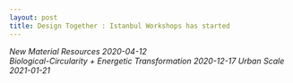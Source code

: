 ```yaml
---
layout: post
title: Design Together : Istanbul Workshops has started
---
```



*New Material Resources 2020-04-12*  
*Biological-Circularity + Energetic Transformation 2020-12-17*
*Urban Scale 2021-01-21*
  
